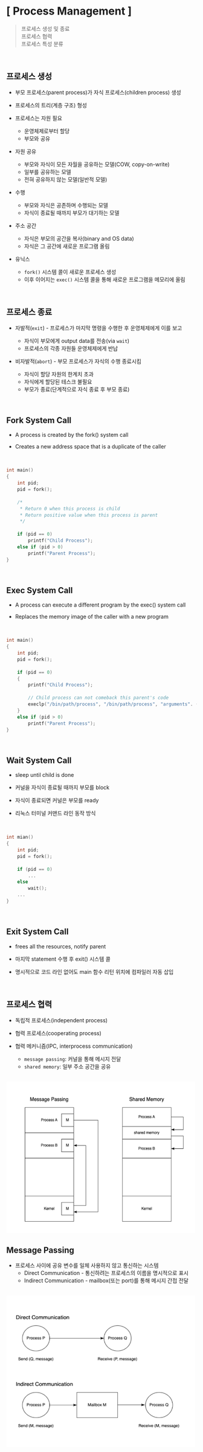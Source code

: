 # [ Process Management ]
> 프로세스 생성 및 종료  
> 프로세스 협력  
> 프로세스 특성 분류  

<br>

## 프로세스 생성
* 부모 프로세스(parent process)가 자식 프로세스(children process) 생성  

* 프로세스의 트리(계층 구조) 형성  

* 프로세스는 자원 필요  
  * 운영체제로부터 할당  
  * 부모와 공유  

* 자원 공유  
  * 부모와 자식이 모든 자월을 공유하는 모델(COW, copy-on-write)  
  * 일부를 공유하는 모델  
  * 전혀 공유하지 않는 모델(일반적 모델)  

* 수행  
  * 부모와 자식은 공존하며 수행되는 모델  
  * 자식이 종료될 때까지 부모가 대기하는 모델  

* 주소 공간  
  * 자식은 부모의 공간을 복사(binary and OS data)  
  * 자식은 그 공간에 새로운 프로그램 올림  

* 유닉스  
  * `fork()` 시스템 콜이 새로운 프로세스 생성  
  * 이후 이어지는 `exec()` 시스템 콜을 통해 새로운 프로그램을 메모리에 올림  

<br>

## 프로세스 종료
* 자발적(`exit`) - 프로세스가 마지막 명령을 수행한 후 운영체제에게 이를 보고
  * 자식이 부모에게 output data를 전송(via `wait`)
  * 프로세스의 각종 자원들 운영체제에게 반납

* 비자발적(`abort`) - 부모 프로세스가 자식의 수행 종료시킴
  * 자식이 할당 자원의 한계치 초과
  * 자식에게 할당된 테스크 불필요
  * 부모가 종료(단계적으로 자식 종료 후 부모 종료)

<br>

## Fork System Call
* A process is created by the fork() system call

* Creates a new address space that is a duplicate of the caller

<br>

````c
int main() 
{
    int pid;
    pid = fork();

    /*
     * Return 0 when this process is child
     * Return positive value when this process is parent
     */

    if (pid == 0)
        printf("Child Process");
    else if (pid > 0)
        printf("Parent Process");
}
````

<br>

## Exec System Call
* A process can execute a different program by the exec() system call

* Replaces the memory image of the caller with a new program

<br>

````c
int main() 
{
    int pid;
    pid = fork();
  
    if (pid == 0) 
    {
        printf("Child Process");
    
        // Child process can not comeback this parent's code
        execlp("/bin/path/process", "/bin/path/process", "arguments". (char *)0);
    }
    else if (pid > 0)
        printf("Parent Process");
}
````

<br>

## Wait System Call
* sleep until child is done

* 커널을 자식이 종료될 때까지 부모를 block

* 자식이 종료되면 커널은 부모를 ready

* 리눅스 터미널 커맨드 라인 동작 방식

<br>

````c
int mian() 
{
    int pid;
    pid = fork();
  
    if (pid == 0) 
        ...
    else
        wait();
    ...
}
````

<br>

## Exit System Call
* frees all the resources, notify parent

* 마지막 statement 수행 후 exit() 시스템 콜
* 명시적으로 코드 라인 없어도 main 함수 리턴 위치에 컴파일러 자동 삽입

<br>

## 프로세스 협력
* 독립적 프로세스(independent process)

* 협력 프로세스(cooperating process)

* 협력 메커니즘(IPC, interprocess communication)
  * `message passing`: 커널을 통해 메시지 전달
  * `shared memory`: 일부 주소 공간을 공유

<br>

<img src="https://github.com/jjeonghak/operating-system/blob/main/md-images/04-interprocess-communication.png" width="500" height="400">

<br>

## Message Passing
* 프로세스 사이에 공유 변수를 일체 사용하지 않고 통신하는 시스템
  * Direct Communication - 통신하려는 프로세스의 이름을 명시적으로 표시
  * Indirect Communication - mailbox(또는 port)를 통해 메시지 간접 전달

<br>

<img src="https://github.com/jjeonghak/operating-system/blob/main/md-images/04-message-passing.png" width="500" height="400">

<br>







